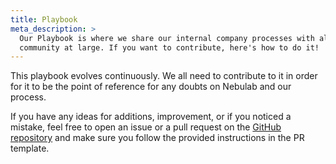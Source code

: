 ```yaml
---
title: Playbook
meta_description: >
  Our Playbook is where we share our internal company processes with all team members and the
  community at large. If you want to contribute, here's how to do it!
---
```


This playbook evolves continuously. We all need to contribute to it in order for it to be the point
of reference for any doubts on Nebulab and our process.

If you have any ideas for additions, improvement, or if you noticed a mistake, feel free to open an
issue or a pull request on the [GitHub repository](https://github.com/nebulab/playbook) and make sure
you follow the provided instructions in the PR template.
